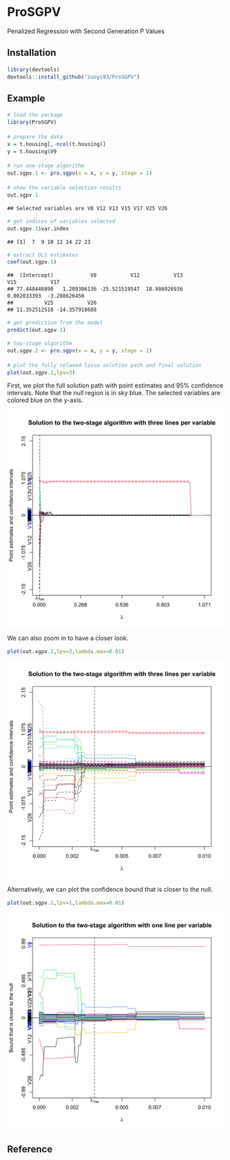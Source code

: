 ProSGPV
========
Penalized Regression with Second Generation P Values

## Installation

``` r
library(devtools)
devtools::install_github("zuoyi93/ProSGPV")
```

## Example


``` r
# load the package
library(ProSGPV)

# prepare the data
x = t.housing[,-ncol(t.housing)]
y = t.housing$V9

# run one-stage algorithm
out.sgpv.1 <- pro.sgpv(x = x, y = y, stage = 1)

# show the variable selection results
out.sgpv.1
```

    ## Selected variables are V8 V12 V13 V15 V17 V25 V26

``` r
# get indices of variables selected
out.sgpv.1$var.index

```

    ## [1]  7  9 10 12 14 22 23

``` r
# extract OLS estimates
coef(out.sgpv.1)

```

    ##  (Intercept)            V8           V12           V13           V15           V17 
	## 77.448446890   1.209306136 -25.521519547  18.986926936   0.002033393  -3.288626450 
	##          V25           V26 
	## 11.352512518 -14.357918688 

``` r
# get prediction from the model
predict(out.sgpv.1)
```

``` r
# two-stage algorithm
out.sgpv.2 <- pro.sgpv(x = x, y = y, stage = 2)

# plot the fully relaxed lasso solution path and final solution
plot(out.sgpv.2,lpv=3)
```
First, we plot the full solution path with point estimates and 95% confidence intervals. Note that the null region is in sky blue. The selected variables are colored blue on the y-axis.

![](fig/fig.1.png)

We can also zoom in to have a closer look.  

``` r
plot(out.sgpv.2,lpv=3,lambda.max=0.01)
```

![](fig/fig.2.png)

Alternatively, we can plot the confidence bound that is closer to the null.

``` r
plot(out.sgpv.2,lpv=1,lambda.max=0.01)
```

![](fig/fig.3.png)


## Reference


